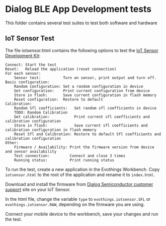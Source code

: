 # Dialog BLE App Development tests

This folder contains several test suites to test both software and hardware

## IoT Sensor Test
The file iotsensor.html contains the following options to test the [IoT Sensor Development Kit](http://www.dialog-semiconductor.com/iotsensor):
    
    Connect: Start the test
    Reset:   Reload the application (reset connection)
    For each sensor:
        Sensor test:          Turn on sensor, print output and turn off.
    Basic configuration:
        Random configuration: Set a random configuration in device
        Get configuration:    Print current configuration from device
        Store in flash:       Save current configuration in flash memory
        Reset configuration:  Restore to default
    Calibration:
        Random Sfl coefficients:   Set random sfl coefficients in device
        TODO: Random Calibration
        Get calibration:           Print current sfl coefficients and calibration configuration
        Store in flash:            Save current sfl coefficients and calibration configuration in flash memory
        Reset Sfl and Calibration: Restore to default Sfl coefficients and calibration configuration
    Other:
        Firmware / Availability: Print the firmware version from device and sensor availability
        Test connection:         Connect and close 3 times   
        Running status:          Print running status

To run the test, create a new application in the Evothings Workbench. Copy `iotsensor.html` to the root of the application and rename it to `index.html`.

Download and install the firmware from [Dialog Semiconductor customer support](http://support.dialog-semiconductor.com/) site on your IoT Sensor.

In the html file, change the variable `type` to `evothings.iotsensor.SFL` or `evothings.iotsensor.RAW`, depending on the firmware you are using.

Connect your mobile device to the workbench, save your changes and run the test.


